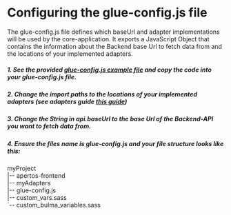 # Configuring the glue-config.js file

The glue-config.js file defines which baseUrl and adapter implementations will be used by the core-application.
It exports a JavaScript Object that contains the information about the Backend base Url to fetch data from and the locations of your implemented adapters.

##### 1. See the provided [glue-config.js example file](https://gitlab.fokus.fraunhofer.de/apertos/apertos-frontend/blob/develop/guides/glue-config/glue-config-sample.js) and copy the code into your glue-config.js file.

##### 2. Change the import paths to the locations of your implemented adapters (see adapters guide [this guide](https://gitlab.fokus.fraunhofer.de/apertos/apertos-frontend/blob/develop/guides/adapters-guide.md)) 

##### 3. Change the String in api.baseUrl to the base Url of the Backend-API you want to fetch data from.

##### 4. Ensure the files name is glue-config.js and your file structure looks like this:
myProject<br />
|-- apertos-frontend<br />
|-- myAdapters<br />
|-- glue-config.js<br />
|-- custom_vars.sass<br />
`-- custom_bulma_variables.sass<br />
